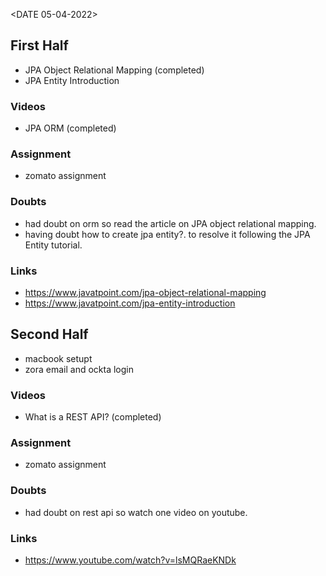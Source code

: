 <DATE 05-04-2022>

## First Half
- JPA Object Relational Mapping  (completed)
- JPA Entity Introduction

### Videos
- JPA ORM (completed)

### Assignment 
- zomato assignment <In-progress>

### Doubts
- had doubt on orm so read the article on JPA object relational mapping.
- having doubt how to create jpa entity?.
	to resolve it following the JPA Entity tutorial. 
### Links
- https://www.javatpoint.com/jpa-object-relational-mapping
- https://www.javatpoint.com/jpa-entity-introduction

## Second Half
- macbook setupt
- zora email and ockta login 

### Videos
- What is a REST API? (completed)

### Assignment 
- zomato assignment <In-progress>

### Doubts
- had doubt on rest api so watch one video on youtube.

### Links
- https://www.youtube.com/watch?v=lsMQRaeKNDk

